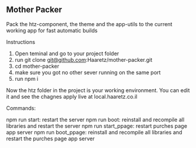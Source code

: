 ## Mother Packer

Pack the htz-component, the theme and the app-utils to the current working app for fast automatic builds

Instructions
1. Open teminal and go to your project folder
2. run git clone git@github.com:Haaretz/mother-packer.git
3. cd mother-packer 
4. make sure you got no other sever running on the same port
5. run npm i

Now the htz folder in the project is your working environment.
You can edit it and see the chagnes apply live at local.haaretz.co.il

Commands:

npm run start: restart the server
npm run boot: reinstall and recompile all libraries and restart the server
npm run start_ppage: restart purches page app server
npm run boot_ppage: reinstall and recompile all libraries and restart the purches page app server
